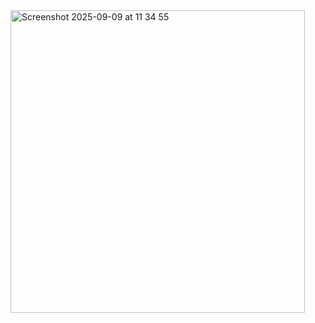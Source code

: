 <img width="471" height="484" alt="Screenshot 2025-09-09 at 11 34 55" src="https://github.com/user-attachments/assets/57d0ae1a-dd02-4529-b458-37ef091920c0" />
